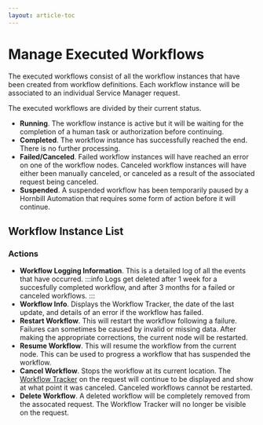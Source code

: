 ```yaml
---
layout: article-toc
---
```

# Manage Executed Workflows
The executed workflows consist of all the workflow instances that have been created from workflow definitions.  Each workflow instance will be associated to an individual Service Manager request.

The executed workflows are divided by their current status.
* **Running**. The workflow instance is active but it will be waiting for the completion of a human task or authorization before continuing. 
* **Completed**.  The workflow instance has successfully reached the end. There is no further processing.
* **Failed/Canceled**. Failed workflow instances will have reached an error on one of the workflow nodes. Canceled workflow instances will have either been manually canceled, or canceled as a result of the associated request being canceled.
* **Suspended**. A suspended workflow has been temporarily paused by a Hornbill Automation that requires some form of action before it will continue.

## Workflow Instance List
### Actions
* **Workflow Logging Information**.  This is a detailed log of all the events that have occurred.
    :::info
    Logs get deleted after 1 week for a succesfully completed workflow, and after 3 months for a failed or canceled workflows. 
    :::
* **Workflow Info**. Displays the Workflow Tracker, the date of the last update, and details of an error if the workflow has failed.
* **Restart Workflow**. This will restart the workflow following a failure. Failures can sometimes be caused by invalid or missing data.  After making the appropriate corrections, the current node will be restarted. 
* **Resume Workflow**. This will resume the workflow from the current node. This can be used to progress a workflow that has suspended the workflow.
* **Cancel Workflow**. Stops the workflow at its current location.  The [Workflow Tracker](/servicemanager-config/customize/workflows/using-workflows-with-service-manager#workflow-tracker) on the request will continue to be displayed and show at what point it was canceled. Canceled workflows cannot be restarted.
* **Delete Workflow**. A deleted workflow will be completely removed from the assocated request.  The Workflow Tracker will no longer be visible on the request.
